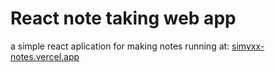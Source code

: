 # React note taking web app
a simple react aplication for making notes
running at: [simyxx-notes.vercel.app](https://simyxx-notes.vercel.app/)
